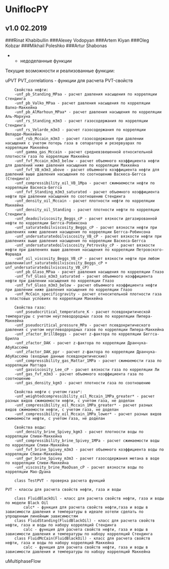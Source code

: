 # UniflocPY

## v1.0 02.2019

###Rinat Khabibullin
###Alexey Vodopyan
###Artem Kiyan
###Oleg Kobzar
###Mikhail Poleshko
###Artur Shabonas

* - недоделанные функции

Текущие возможности и реализованные функции:

uPVT
	PVT_correlations - функции для расчета PVT-свойств

		Свойства нефти:
		-unf_pb_Standing_MPaa - расчет давления насыщения по корреляции Стендинга
		-unf_pb_Valko_MPaa - расчет давления насыщения по корреляции Валко-Маккейна
		-unf_pb_AlMarhoun_MPaa* - расчет давления насыщения по корреляции Аль-Мархуна
		-unf_rs_Standing_m3m3 - расчет газосодержания по корреляции Стендинга	
		-unf_rs_Velarde_m3m3 - расчет газосодержания по корреляции Веларде-Маккейна
		-unf_rsb_Mccain_m3m3 - расчет газосодержания при давлении насыщения с учетом потерь газа в сепараторе и резервуарах по корреляции Маккейна
		-unf_gamma_gas_Mccain - расчет средневзвешенной относительной плотности газа по корреляции Маккейна
		-unf_fvf_Mccain_m3m3_below - расчет объемного коэффициента нефти для давлений ниже давления насыщения по корреляции Маккейна
		-unf_fvf_VB_m3m3_above - расчет объемного коэффициента нефти для давлений выше давления насыщения по соотношению Васкеса-Беггса (Стендинга)
		-unf_compressibility_oil_VB_1Mpa - расчет сжимаемости нефти по корреляции Васкеса-Беггса
		-unf_fvf_Standing_m3m3_saturated - расчет объемного коэффициента нефти при давлении насыщения по соотношению Стендинга
		-unf_density_oil_Mccain - расчет плотности нефти по корреляции Маккейна
		-unf_density_oil_Standing - расчет плотности нефти по корреляции Стендинга
		-unf_deadoilviscosity_Beggs_cP - расчет вязкости дегазированной нефти по корреляции Беггса-Робинсона
		-unf_saturatedoilviscosity_Beggs_cP - расчет вязкости нефти при давлениях ниже давления насыщения по корреляции Беггса-Робинсона
		-unf_undersaturatedoilviscosity_VB_cP - расчет вязкости нефти при давлениях выше давления насыщения по корреляции Васкеса-Беггса
		-unf_undersaturatedoilviscosity_Petrovsky_cP - расчет вязкости нефти при давлениях выше давления насыщения по корреляции Петровского-Фаршада
		-unf_oil_viscosity_Beggs_VB_cP - расчет вязкости нефти при любом давлении(unf_saturatedoilviscosity_Beggs_cP + unf_undersaturatedoilviscosity_VB_cP)
		-unf_pb_Glaso_MPaa - расчет давления насыщения по корреляции Глазо
		-unf_fvf_Glaso_m3m3_saturated - расчет объемного коэффициента нефти при давлении насыщения по корреляции Глазо
		-unf_fvf_Glaso_m3m3_below - расчет объемного коэффициента нефти при давлении ниже давления насыщения по корреляции Глазо
		-unf_McCain_specificgravity - расчет относительной плотности газа в пластовых условиях по корреляции Маккейна
		
		Свойства газа:
		-unf_pseudocritical_temperature_K - расчет псевдокритической температуры с учетом неуглеводородных газов по корреляции Пипера-Маккейна
		-unf_pseudocritical_pressure_MPa - расчет псевдокритического давления с учетом неуглеводородных газов по корреляции Пипера-Маккейна
		-unf_zfactor_BrillBeggs - расчет z-фактора по корреляции Беггса-Брилла
		-unf_zfactor_DAK - расчет z-фактора по корреляции Дранчука-АбуКассема
		-unf_zfactor_DAK_ppr - расчет z-фактора по корреляции Дранчука-АбуКассема (входные данные псевдокритические)
		-unf_compressibility_gas_Mattar_1MPa - расчет сжимаемости газа по корреляции Маттара
		-unf_gasviscosity_Lee_cP - расчет вязкости газа по корреляции Ли
		-unf_gas_fvf_m3m3 - расчет объемного коэффициента газа по соотношению
		-unf_gas_density_kgm3 - расчет плотности газа по соотношению
		
		Свойства нефти с учетом газа*:
		-unf_weightedcompressibility_oil_Mccain_1MPa_greater* - расчет разных видов сжимаемости нефти, с учетом газа, не доделан
		-unf_compressibility_oil_Mccain_1MPa_greater* - расчет разных видов сжимаемости нефти, с учетом газа, не доделан
		-unf_compressibility_oil_Mccain_1MPa_lower* - расчет разных видов сжимаемости нефти, с учетом газа, не доделан
		
		Свойства воды:
		-unf_density_brine_Spivey_kgm3 - расчет плотности воды по корреляции Спиви-Маккейна
		-unf_compressibility_brine_Spivey_1MPa - расчет сжимаемости воды по корреляции Спиви-Маккейна
		-unf_fvf_brine_Spivey_m3m3 - расчет объемного коэффициента воды по корреляции Спиви-Маккейна
		-unf_gwr_brine_Spivey_m3m3 - расчет газосодержания метана в воде по корреляции Спиви-Маккейна
		-unf_viscosity_brine_MaoDuan_cP - расчет вязкости воды по корреляции Мао-Дуана
		
		class TestPVT - проверка расчета функций
	
	PVT - классы для расчета свойств нефти, газа и воды

		class FluidBlackOil - класс для расчета свойств нефти, газа и воды по модели Black Oil
			calc* - функция для расчета свойств нефти,газа и воды в зависимости давления и температуры в идеале хотели сделать по упрощенным линейным зависимостям
		class FluidStanding(FluidBlackOil) - класс для расчета свойств нефти, газа и воды по набору корреляций Стендинга
			calc - функция для расчета свойств нефти, газа и воды в зависимости давления и температуры по набору корреляций Стендинга
		class FluidMcCain(FluidBlackOil) - класс для расчета свойств нефти, газа и воды по набору корреляций Маккейна
			calc - функция для расчета свойств нефти, газа и воды в зависимости давления и температуры по набору корреляций Маккейна

uMultiphaseFlow
